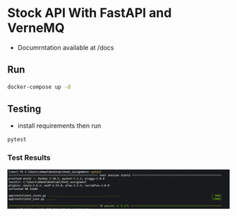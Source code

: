 # Stock API With FastAPI and VerneMQ

- Documrntation available at /docs

## Run

```bash
docker-compose up -d
```

## Testing

- install requirements then run

```bash
pytest

```

### Test Results

![alt text](./img/testResult.png)
